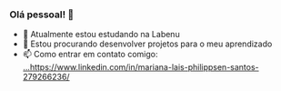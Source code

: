 ### Olá pessoal! 👋

- 🌱 Atualmente estou estudando na Labenu 
- 👯 Estou procurando desenvolver projetos para o meu aprendizado
- 📫 Como entrar em contato comigo: [...](https://www.linkedin.com/in/mariana-lais-philippsen-santos-279266236/)https://www.linkedin.com/in/mariana-lais-philippsen-santos-279266236/
